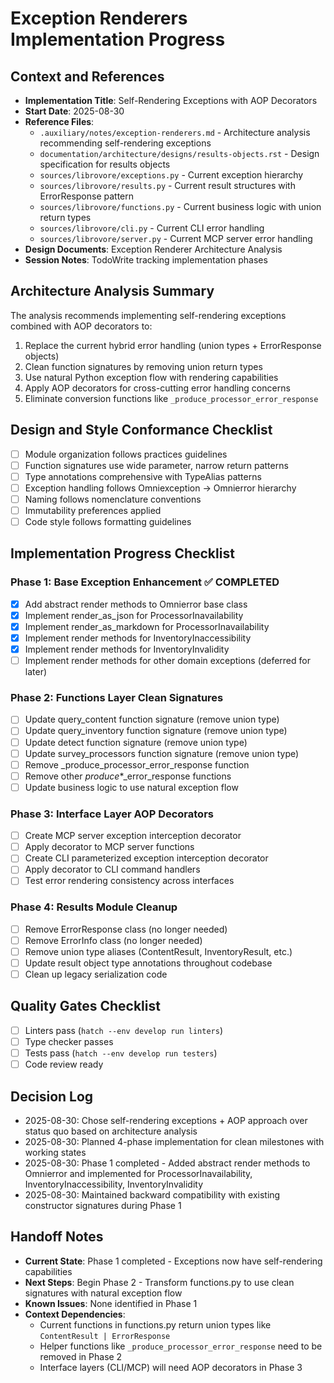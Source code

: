 # Exception Renderers Implementation Progress

## Context and References
- **Implementation Title**: Self-Rendering Exceptions with AOP Decorators
- **Start Date**: 2025-08-30
- **Reference Files**:
  - `.auxiliary/notes/exception-renderers.md` - Architecture analysis recommending self-rendering exceptions
  - `documentation/architecture/designs/results-objects.rst` - Design specification for results objects
  - `sources/librovore/exceptions.py` - Current exception hierarchy
  - `sources/librovore/results.py` - Current result structures with ErrorResponse pattern
  - `sources/librovore/functions.py` - Current business logic with union return types
  - `sources/librovore/cli.py` - Current CLI error handling
  - `sources/librovore/server.py` - Current MCP server error handling
- **Design Documents**: Exception Renderer Architecture Analysis
- **Session Notes**: TodoWrite tracking implementation phases

## Architecture Analysis Summary
The analysis recommends implementing self-rendering exceptions combined with AOP decorators to:
1. Replace the current hybrid error handling (union types + ErrorResponse objects)
2. Clean function signatures by removing union return types
3. Use natural Python exception flow with rendering capabilities
4. Apply AOP decorators for cross-cutting error handling concerns
5. Eliminate conversion functions like `_produce_processor_error_response`

## Design and Style Conformance Checklist
- [ ] Module organization follows practices guidelines
- [ ] Function signatures use wide parameter, narrow return patterns  
- [ ] Type annotations comprehensive with TypeAlias patterns
- [ ] Exception handling follows Omniexception → Omnierror hierarchy
- [ ] Naming follows nomenclature conventions
- [ ] Immutability preferences applied
- [ ] Code style follows formatting guidelines

## Implementation Progress Checklist

### Phase 1: Base Exception Enhancement ✅ COMPLETED
- [x] Add abstract render methods to Omnierror base class
- [x] Implement render_as_json for ProcessorInavailability
- [x] Implement render_as_markdown for ProcessorInavailability  
- [x] Implement render methods for InventoryInaccessibility
- [x] Implement render methods for InventoryInvalidity
- [ ] Implement render methods for other domain exceptions (deferred for later)

### Phase 2: Functions Layer Clean Signatures
- [ ] Update query_content function signature (remove union type)
- [ ] Update query_inventory function signature (remove union type)  
- [ ] Update detect function signature (remove union type)
- [ ] Update survey_processors function signature (remove union type)
- [ ] Remove _produce_processor_error_response function
- [ ] Remove other _produce_*_error_response functions
- [ ] Update business logic to use natural exception flow

### Phase 3: Interface Layer AOP Decorators
- [ ] Create MCP server exception interception decorator
- [ ] Apply decorator to MCP server functions
- [ ] Create CLI parameterized exception interception decorator
- [ ] Apply decorator to CLI command handlers
- [ ] Test error rendering consistency across interfaces

### Phase 4: Results Module Cleanup
- [ ] Remove ErrorResponse class (no longer needed)
- [ ] Remove ErrorInfo class (no longer needed)
- [ ] Remove union type aliases (ContentResult, InventoryResult, etc.)
- [ ] Update result object type annotations throughout codebase
- [ ] Clean up legacy serialization code

## Quality Gates Checklist
- [ ] Linters pass (`hatch --env develop run linters`)
- [ ] Type checker passes  
- [ ] Tests pass (`hatch --env develop run testers`)
- [ ] Code review ready

## Decision Log
- 2025-08-30: Chose self-rendering exceptions + AOP approach over status quo based on architecture analysis
- 2025-08-30: Planned 4-phase implementation for clean milestones with working states
- 2025-08-30: Phase 1 completed - Added abstract render methods to Omnierror and implemented for ProcessorInavailability, InventoryInaccessibility, InventoryInvalidity
- 2025-08-30: Maintained backward compatibility with existing constructor signatures during Phase 1

## Handoff Notes
- **Current State**: Phase 1 completed - Exceptions now have self-rendering capabilities
- **Next Steps**: Begin Phase 2 - Transform functions.py to use clean signatures with natural exception flow
- **Known Issues**: None identified in Phase 1
- **Context Dependencies**: 
  - Current functions in functions.py return union types like `ContentResult | ErrorResponse`
  - Helper functions like `_produce_processor_error_response` need to be removed in Phase 2
  - Interface layers (CLI/MCP) will need AOP decorators in Phase 3